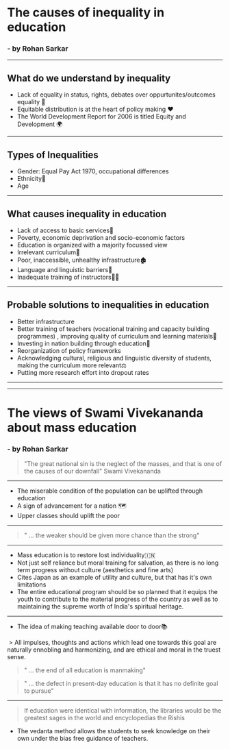 # The causes of inequality in education 

### - by Rohan Sarkar

----------

## What do we understand by inequality

- Lack of equality in status, rights, debates over oppurtunites/outcomes equality 🙆
- Equitable distribution is at the heart of policy making ❤️
-  The World Development Report for 2006 is titled Equity and Development 🌍
 
----------

## Types of Inequalities

- Gender: Equal Pay Act 1970, occupational differences
- Ethnicity🧕
- Age

------

## What causes inequality in education

- Lack of access to basic services🏥
- Poverty, economic deprivation and socio-economic factors 
- Education is organized with a majority focussed view
- Irrelevant curriculum🏤
- Poor, inaccessible, unhealthy infrastructure🏚️
- Language and linguistic barriers👳
- Inadequate training of instructors🧑‍🏫


----------
## Probable solutions to inequalities in education

- Better infrastructure
- Better training of teachers (vocational training and capacity building programmes) , improving quality of curriculum and learning materials📔
- Investing in nation building through education💸
- Reorganization of policy frameworks
- Acknowledging cultural, religious and linguistic diversity of students, making the curriculum more relevant⚖️
- Putting more research effort into dropout rates
 

------
------

# The views of  Swami Vivekananda about mass education

### - by Rohan Sarkar

> "The great national sin is the neglect of the masses, and that is one of the causes of our downfall"
>  Swami Vivekananda


---------

- The miserable condition of the population can be uplifted through education
- A sign of advancement for a nation 🗺️
- Upper classes should uplift the poor

--------

> " ... the weaker should be given more chance than the strong"

-------
 
- Mass education is to restore lost individuality🇮🇳
- Not just self reliance but moral training for salvation, as there is no long term progress without culture (aesthetics and fine arts)
- Cites Japan as an example of utility and culture, but that has it's own limitations
- The entire educational program should be so planned that it equips the youth to contribute to the material progress of the country as well as to maintaining the supreme worth of India's spiritual heritage.

--------

- The idea of making teaching available door to door📚

 > All impulses, thoughts and actions which lead one towards this goal are naturally ennobling and harmonizing, and are ethical and moral in the truest sense.

> " ... the end of all education is manmaking"

> " ... the defect in present-day education is that it has no definite goal to pursue"

-------

> If education were identical with information, the libraries would be the greatest sages in the world and encyclopedias the Rishis

- The vedanta method allows the students to seek knowledge on their own under the bias free guidance of teachers.







